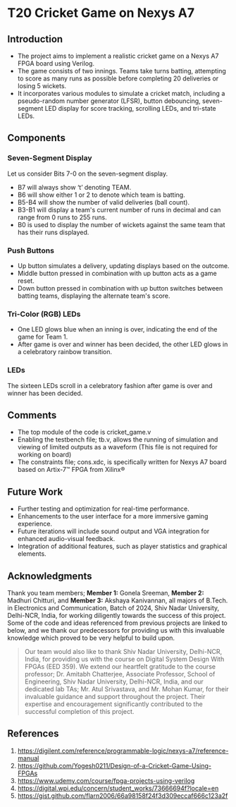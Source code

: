# T20 Cricket Game on Nexys A7 


## Introduction
* The project aims to implement a realistic cricket game on a Nexys A7 FPGA board using Verilog. 
* The game consists of two innings. Teams take turns batting, attempting to score as many runs as possible before completing 20 deliveries or losing 5 wickets. 
* It incorporates various modules to simulate a cricket match, including a pseudo-random number generator (LFSR), button debouncing, seven-segment LED display for score tracking, scrolling LEDs, and tri-state LEDs.

## Components
### Seven-Segment Display 
Let us consider Bits 7-0 on the seven-segment display.  
- B7 will always show ‘t’ denoting TEAM.  
- B6 will show either 1 or 2 to denote which team is batting. 
- B5-B4 will show the number of valid deliveries (ball count). 
- B3-B1 will display a team's current number of runs in decimal and can range from 0 runs to 255 runs. 
- B0 is used to display the number of wickets against the same team that has their runs displayed. 

### Push Buttons
- Up button simulates a delivery, updating displays based on the outcome. 
- Middle button pressed in combination with up button acts as a game reset.
- Down button pressed in combination with up button switches between batting teams, displaying the alternate team's score. 

### Tri-Color (RGB) LEDs
- One LED glows blue when an inning is over, indicating the end of the game for Team 1. 
- After game is over and winner has been decided, the other LED glows in a celebratory rainbow transition. 

### LEDs
The sixteen LEDs scroll in a celebratory fashion after game is over and winner has been decided. 


## Comments
* The top module of the code is cricket_game.v
* Enabling the testbench file; tb.v, allows the running of simulation and viewing of limited outputs as a waveform (This file is not required for working on board)
* The constraints file; cons.xdc, is specifically written for Nexys A7 board based on Artix-7™ FPGA from Xilinx®

 
## Future Work
- Further testing and optimization for real-time performance.
- Enhancements to the user interface for a more immersive gaming experience.
- Future iterations will include sound output and VGA integration for enhanced audio-visual feedback.
- Integration of additional features, such as player statistics and graphical elements.

 
## Acknowledgments
Thank you team members; **Member 1:** Gonela Sreeman, **Member 2:** Madhuri Chitturi, and **Member 3:** Akshaya Kanivannan, all majors of B.Tech. in Electronics and Communication, Batch of 2024, Shiv Nadar University, Delhi-NCR, India, for working diligently towards the success of this project. Some of the code and ideas referenced from previous projects are linked to below, and we thank our predecessors for providing us with this invaluable knowledge which proved to be very helpful to build upon.
> Our team would also like to thank Shiv Nadar University, Delhi-NCR, India, for providing us with the course on Digital System Design With FPGAs (EED 359).
> We extend our heartfelt gratitude to the course professor; Dr. Amitabh Chatterjee, Associate Professor, School of Engineering, Shiv Nadar University, Delhi-NCR, India, and our dedicated lab TAs; Mr. Atul Srivastava, and Mr. Mohan Kumar, for their invaluable guidance and support throughout the project.
> Their expertise and encouragement significantly contributed to the successful completion of this project.
 

## References
1. https://digilent.com/reference/programmable-logic/nexys-a7/reference-manual
2. https://github.com/Yogesh0211/Design-of-a-Cricket-Game-Using-FPGAs
3. https://www.udemy.com/course/fpga-projects-using-verilog
4. https://digital.wpi.edu/concern/student_works/73666694f?locale=en
5. https://gist.github.com/flarn2006/66a98158f24f3d309eccaf666c123a2f
